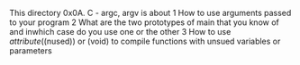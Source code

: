 This directory 0x0A. C - argc, argv is about
1 How to use arguments passed to your program
2 What are the two prototypes of main that you know of and inwhich case do you use one or the other
3 How to use _attribute_((nused)) or (void) to compile functions with unsued variables or parameters
